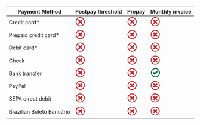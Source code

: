 |Payment Method|Postpay threshold|Prepay|Monthly invoice|
|---|---|---|---|
|Credit card\*|![Not accepted](../../images/Global_Icon_Xmark.png)|![Not accepted](../../images/Global_Icon_Xmark.png)|![Not accepted](../../images/Global_Icon_Xmark.png)|
|Prepaid credit card\*|![Not accepted](../../images/Global_Icon_Xmark.png)|![Not accepted](../../images/Global_Icon_Xmark.png)|![Not accepted](../../images/Global_Icon_Xmark.png)|
|Debit card\*|![Not accepted](../../images/Global_Icon_Xmark.png)|![Not accepted](../../images/Global_Icon_Xmark.png)|![Not accepted](../../images/Global_Icon_Xmark.png)|
|Check |![Not accepted](../../images/Global_Icon_Xmark.png)|![Not accepted](../../images/Global_Icon_Xmark.png)|![Not accepted](../../images/Global_Icon_Xmark.png)|
|Bank transfer|![Not accepted](../../images/Global_Icon_Xmark.png)|![Not accepted](../../images/Global_Icon_Xmark.png)|![Accepted](../../images/Global_Icon_CheckMark.png)|
|PayPal|![Not accepted](../../images/Global_Icon_Xmark.png)|![Not accepted](../../images/Global_Icon_Xmark.png)|![Not accepted](../../images/Global_Icon_Xmark.png)|
|SEPA direct debit|![Not accepted](../../images/Global_Icon_Xmark.png)|![Not accepted](../../images/Global_Icon_Xmark.png)|![Not accepted](../../images/Global_Icon_Xmark.png)|
|Brazilian Boleto Bancário|![Not accepted](../../images/Global_Icon_Xmark.png)|![Not accepted](../../images/Global_Icon_Xmark.png)|![Not accepted](../../images/Global_Icon_Xmark.png)|


